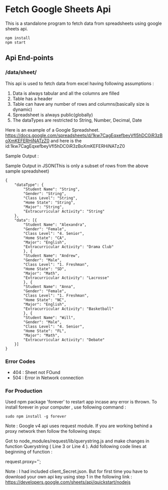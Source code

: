 Fetch Google Sheets Api
========================

This is a standalone program to fetch data from spreadsheets using google sheets api.

```
npm install
npm start
```

## Api End-points

### /data/sheet/<YOUR SHEET ID>

This api is used to fetch data from excel having following assumptions :

1. Data is always tabular and all the columns are filled
2. Table has a header
3. Table can have any number of rows and columns(basically size is dynamic)
4. Spreadsheet is always public(globally)
5. The dataTypes are restricted to String, Number, Decimal, Date

Here is an example of a Google Spreadsheet.
https://docs.google.com/spreadsheets/d/1kw7CagEqxefbeyVfl5hDC0iR3zBoXmKEFERHiNATzZ0
and here is the id:1kw7CagEqxefbeyVfl5hDC0iR3zBoXmKEFERHiNATzZ0

Sample Output :

Sample Output in JSON(This is only a subset of rows from the above sample spreadsheet)

```
{
	"dataType": {
		"Student Name": "String",
		"Gender": "String",
		"Class Level": "String",
		"Home State": "String",
		"Major": "String",
		"Extracurricular Activity": "String"
	},
	"data": [{
		"Student Name": "Alexandra",
		"Gender": "Female",
		"Class Level": "4. Senior",
		"Home State": "CA",
		"Major": "English",
		"Extracurricular Activity": "Drama Club"
		}, {
		"Student Name": "Andrew",
		"Gender": "Male",
		"Class Level": "1. Freshman",
		"Home State": "SD",
		"Major": "Math",
		"Extracurricular Activity": "Lacrosse"
		}, {
		"Student Name": "Anna",
		"Gender": "Female",
		"Class Level": "1. Freshman",
		"Home State": "NC",
		"Major": "English",
		"Extracurricular Activity": "Basketball"
		}, {
		"Student Name": "Will",
		"Gender": "Male",
		"Class Level": "4. Senior",
		"Home State": "FL",
		"Major": "Math",
		"Extracurricular Activity": "Debate"
	}]
}
```
### Error Codes

- 404 : Sheet not FOund
- 504 : Error in Network connection

### For Production

Used npm package 'forever' to restart app incase any error is thrown.
To install forever in your computer , use following command :

```
sudo npm install -g forever
```

Note : Google v4 api uses request module. If you are working behind a proxy network then follow the following steps:

Got to node_modules/request/lib/querystring.js and make changes in function Querystring ( Line 3 or Line 4 ).
Add following code lines at beginning of function :

request.proxy='<YOUR PROXY URL>';

Note : I had included client_Secret.json. But for first time you have to download your own api key using step 1 in the following link : https://developers.google.com/sheets/api/quickstart/nodejs
